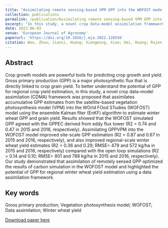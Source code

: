 ```yaml
---
title: "Assimilating remote sensing-based VPM GPP into the WOFOST model for improving regional winter wheat yield estimation"
collection: publications
permalink: /publication/Assimilating remote sensing-based VPM GPP into the WOFOST model for improving regional winter wheat yield estimation
excerpt: "In this study, a novel crop data-model assimilation framework was proposed that assimilates accumulative GPP estimates from the VPM model into the WOFOST model using EnKF algorithm to estimate winter wheat GPP and grain yield.<br/><img src='/wen/images/EJA2022.jpg' width='500' height='315'>"
date: 2022-06-03
venue: 'European Journal of Agronomy'
paperurl: 'https://doi.org/10.1016/j.eja.2022.126556'
citation: Wen, Zhuo; Jianxi, Huang; Xiangming, Xiao; Hai, Huang; Rajen, Bajgain; Xiaocui, Wu; Xinran, Gao; Jie, Wang; Xuecao, Li; Pradeep, Wagle. Assimilating remote sensing-based VPM GPP into the WOFOST model for improving regional winter wheat yield estimation. European Journal of Agronomy, 2022; 139(11), 126556. 
---
```


## Abstract
Crop growth models are powerful tools for predicting crop growth and yield. Gross primary production (GPP) is a
major photosynthetic ﬂux that is directly linked to crop grain yield. To better understand the potential of GPP for
regional crop yield estimation, in this study, a novel crop data-model assimilation (CDMA) framework was
proposed that assimilates accumulative GPP estimates from the satellite-based vegetation photosynthesis model
(VPM) into the WOrld FOod STudies (WOFOST) model using the ensemble Kalman flter (EnKF) algorithm to
estimate winter wheat GPP and grain yield. Results showed that the WOFOST simulated GPP agreed with the
GPPEC derived from eddy ﬂux tower (R2 = 0.74 and 0.47 in 2015 and 2016, respectively). Assimilating GPPVPM
into the WOFOST model improved site-scale GPP estimation (R2 = 0.87 and 0.67 in 2015 and 2016, respectively), and also improved regional-scale winter wheat yield estimates (R2 = 0.36 and 0.29; RMSE= 479 and 572
kg/ha in 2015 and 2016, respectively) compared with the open loop simulations (R2 = 0.14 and 0.10; RMSE=
801 and 788 kg/ha in 2015 and 2016, respectively). Our study demonstrated that assimilation of remotely sensed
GPP optimized the results of carbon simulation in the WOFOST model and highlighted the potential of GPP for
regional winter wheat yield estimation using a data assimilation framework.

## Key words
Gross primary production; Vegetation photosynthesis model; WOFOST; Data assimilation; Winter wheat yield

[Download paper here](https://wenzhuo727.github.io/wen/files/EJA2022.pdf)



